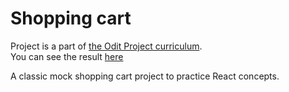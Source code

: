 # Shopping cart

Project is a part of [the Odit Project curriculum](https://www.theodinproject.com/lessons/node-path-react-new-shopping-cart).  
You can see the result [here](https://fake-shop-ivan-pozdin.netlify.app)

A classic mock shopping cart project to practice React concepts.
